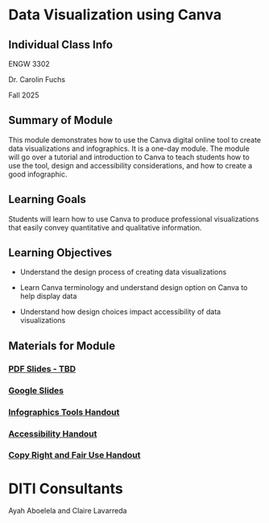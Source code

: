 <h1>Data Visualization using Canva</h1>

<h2>Individual Class Info</h2>

ENGW 3302

Dr. Carolin Fuchs

Fall 2025

<h2>Summary of Module</h2>

This module demonstrates how to use the Canva digital online tool to create data visualizations and infographics. It is a one-day module. The module will go over a tutorial and introduction to Canva to teach students how to use the tool, design and accessibility considerations, and how to create a good infographic. 

<h2>Learning Goals</h2>

Students will learn how to use Canva to produce professional visualizations that easily convey quantitative and qualitative information.

<h2>Learning Objectives</h2>

* Understand the design process of creating data visualizations

* Learn Canva terminology and understand design option on Canva to help display data

* Understand how design choices impact accessibility of data visualizations

<h2>Materials for Module</h2>


### [PDF Slides - TBD]()

### [Google Slides](https://docs.google.com/presentation/d/1driWlZy5sspGLrgTaLBXvBIfRVyZ_DCW7xYl2D3fgBs/edit?usp=sharing)

### [Infographics Tools Handout](https://github.com/NULabNortheastern/digitalassignmentshowcase/blob/master/handouts/data-visualization/Handout-Infographics_Tools.pdf)

### [Accessibility Handout](https://docs.google.com/document/d/1XAVk4nWyMzH2dEcxUuCb60kAogkYmLZ3nD0WiE0wFdo/edit?tab=t.0)

### [Copy Right and Fair Use Handout](https://docs.google.com/document/d/1oU4Ma9yelOsQ6f8OM2NiQkDG5T5pAKzyS_B8PsThqIQ/edit?tab=t.0)


<h1>DITI Consultants</h1>

Ayah Aboelela and Claire Lavarreda
